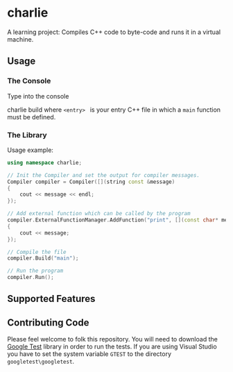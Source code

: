 # charlie
A learning project: Compiles C++ code to byte-code and runs it in a virtual machine.


## Usage

### The Console

Type into the console

charlie build <entry>
    where `<entry>
        ` is your entry C++ file in which a `main` function must be defined.

### The Library

Usage example:
``` c++
using namespace charlie;

// Init the Compiler and set the output for compiler messages.
Compiler compiler = Compiler([](string const &message)
{
    cout << message << endl;
});

// Add external function which can be called by the program
compiler.ExternalFunctionManager.AddFunction("print", [](const char* message)
{
    cout << message;
});

// Compile the file
compiler.Build("main");

// Run the program
compiler.Run();
```

## Supported Features



## Contributing Code

Please feel welcome to folk this repository.
You will need to download the [Google Test](https://github.com/google/googletest) library in order to run the tests.
If you are using Visual Studio you have to set the system variable `GTEST` to the directory `googletest\googletest`.

